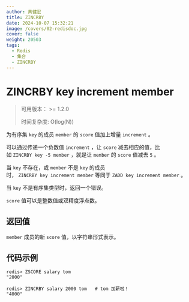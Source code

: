 ```yaml
---
author: 黄健宏
title: ZINCRBY
date: 2024-10-07 15:32:21
image: /covers/02-redisdoc.jpg
cover: false
weight: 20503
tags:
  - Redis
  - 集合
  - ZINCRBY 
---
```


# ZINCRBY key increment member

> 可用版本： >= 1.2.0
> 
> 时间复杂度: O(log(N))

为有序集 `key` 的成员 `member` 的 `score` 值加上增量 `increment` 。

可以通过传递一个负数值 `increment` ，让 `score` 减去相应的值，比如 `ZINCRBY key -5 member` ，就是让 `member` 的 `score` 值减去 `5` 。

当 `key` 不存在，或 `member` 不是 `key` 的成员时， `ZINCRBY key increment member` 等同于 `ZADD key increment member` 。

当 `key` 不是有序集类型时，返回一个错误。

`score` 值可以是整数值或双精度浮点数。

## 返回值

`member` 成员的新 `score` 值，以字符串形式表示。

## 代码示例

```shell
redis> ZSCORE salary tom
"2000"

redis> ZINCRBY salary 2000 tom   # tom 加薪啦！
"4000"
```
